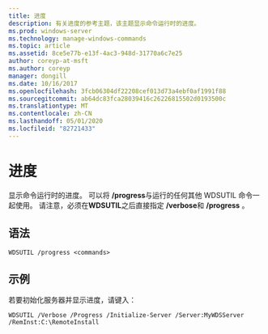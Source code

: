 ```yaml
---
title: 进度
description: 有关进度的参考主题，该主题显示命令运行时的进度。
ms.prod: windows-server
ms.technology: manage-windows-commands
ms.topic: article
ms.assetid: 8ce5e77b-e13f-4ac3-948d-31770a6c7e25
author: coreyp-at-msft
ms.author: coreyp
manager: dongill
ms.date: 10/16/2017
ms.openlocfilehash: 3fcb06304df22208cef013d73a4ebf0af1991f88
ms.sourcegitcommit: ab64dc83fca28039416c26226815502d0193500c
ms.translationtype: MT
ms.contentlocale: zh-CN
ms.lasthandoff: 05/01/2020
ms.locfileid: "82721433"
---
```

# <a name="progress"></a>进度

显示命令运行时的进度。 可以将 **/progress**与运行的任何其他 WDSUTIL 命令一起使用。 请注意，必须在**WDSUTIL**之后直接指定 **/verbose**和 **/progress** 。

## <a name="syntax"></a>语法

```
WDSUTIL /progress <commands>
```

## <a name="examples"></a>示例

若要初始化服务器并显示进度，请键入：
```
WDSUTIL /Verbose /Progress /Initialize-Server /Server:MyWDSServer /RemInst:C:\RemoteInstall
```